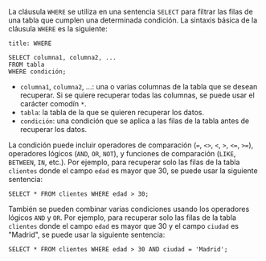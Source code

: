 La cláusula `WHERE` se utiliza en una sentencia `SELECT` para filtrar las filas de una tabla que cumplen una determinada condición. La sintaxis básica de la cláusula `WHERE` es la siguiente:

```ad-important
title: WHERE
```
```
SELECT columna1, columna2, ...
FROM tabla
WHERE condición;
```

-   `columna1`, `columna2`, ...: una o varias columnas de la tabla que se desean recuperar. Si se quiere recuperar todas las columnas, se puede usar el carácter comodín `*`.
-   `tabla`: la tabla de la que se quieren recuperar los datos.
-   `condición`: una condición que se aplica a las filas de la tabla antes de recuperar los datos.

La condición puede incluir operadores de comparación (`=`, `<>`, `<`, `>`, `<=`, `>=`), operadores lógicos (`AND`, `OR`, `NOT`), y funciones de comparación (`LIKE`, `BETWEEN`, `IN`, etc.). Por ejemplo, para recuperar solo las filas de la tabla `clientes` donde el campo `edad` es mayor que 30, se puede usar la siguiente sentencia:

```
SELECT * FROM clientes WHERE edad > 30;
```

También se pueden combinar varias condiciones usando los operadores lógicos `AND` y `OR`. Por ejemplo, para recuperar solo las filas de la tabla `clientes` donde el campo `edad` es mayor que 30 y el campo `ciudad` es "Madrid", se puede usar la siguiente sentencia:

```
SELECT * FROM clientes WHERE edad > 30 AND ciudad = 'Madrid';
```

